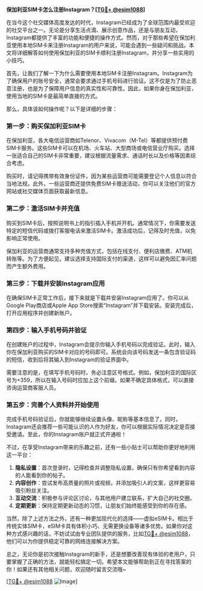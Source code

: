 **保加利亚SIM卡怎么注册Instagram？[[TG💪+ @esim1088](https://t.me/s/esim1088)]**

在当今这个社交媒体高度发达的时代，Instagram已经成为了全球范围内最受欢迎的社交平台之一。无论是分享生活点滴、展示创意作品，还是与朋友互动，Instagram都提供了丰富的功能和便捷的操作方式。然而，对于那些希望在保加利亚使用本地SIM卡来注册Instagram的用户来说，可能会遇到一些疑问和挑战。本文将详细解答如何使用保加利亚的SIM卡顺利注册Instagram，并分享一些实用的小技巧。

首先，让我们了解一下为什么需要使用本地SIM卡注册Instagram。Instagram为了确保用户的账号安全，通常会要求通过手机号码进行验证。这不仅是为了防止恶意注册，也是为了保障用户信息的真实性和可靠性。因此，如果你身在保加利亚，使用当地的SIM卡是最简单直接的方式。

那么，具体该如何操作呢？以下是详细的步骤：

### 第一步：购买保加利亚SIM卡

在保加利亚，各大电信运营商如Telenor、Vivacom（M-Tel）等都提供预付费SIM卡服务。这些SIM卡可以在机场、火车站、大型商场或电信营业厅购买。选择一张适合自己的SIM卡非常重要，建议根据流量需求、通话时长以及价格等因素综合考虑。

购买时，请记得携带有效身份证件，因为某些运营商可能需要登记个人信息以符合当地法规。此外，一些运营商还提供免费SIM卡赠送活动，你可以关注他们的官方网站或社交媒体页面获取最新信息。

### 第二步：激活SIM卡并充值

购买到SIM卡后，按照说明书上的指引插入手机并开机。通常情况下，你需要发送特定的短信代码或拨打客服电话来激活SIM卡。激活成功后，记得及时充值，以免影响正常使用。

保加利亚的运营商通常支持多种充值方式，包括在线支付、便利店缴费、ATM机转账等。为了方便起见，建议选择支持国际支付的渠道，这样可以避免因汇率问题而产生额外费用。

### 第三步：下载并安装Instagram应用

在确保SIM卡正常工作后，接下来就是下载并安装Instagram应用了。你可以从Google Play商店或Apple App Store搜索“Instagram”并下载安装。安装完成后，打开应用程序并创建新账户。

### 第四步：输入手机号码并验证

在创建账户的过程中，Instagram会提示你输入手机号码以完成验证。此时，输入你在保加利亚购买的SIM卡对应的号码即可。系统会向该号码发送一条包含验证码的短信，收到后将其输入到Instagram的验证界面中。

需要注意的是，在填写手机号码时，务必注意区号格式。例如，保加利亚的国际区号为+359，所以在输入号码时应加上这个前缀。如果不确定具体格式，可以直接咨询运营商客服人员。

### 第五步：完善个人资料并开始使用

完成手机号码验证后，你就能够继续设置头像、昵称等基本信息了。同时，Instagram还会推荐一些可能认识的人作为好友，你可以根据实际情况决定是否接受邀请。至此，你的Instagram账户就正式开通啦！

不过，在享受Instagram带来的乐趣之前，还有一些小贴士可以帮助你更好地利用这一平台：

1. **隐私设置**：首次登录时，记得检查并调整隐私设置，确保只有你希望看到内容的人能看到你的帖子。
2. **内容创作**：尝试发布高质量的照片或视频，并添加吸引人的文案，这样更容易吸引粉丝关注。
3. **互动交流**：积极参与评论区讨论，与其他用户建立联系，扩大自己的社交圈。
4. **定期更新**：保持定期更新动态的习惯，让朋友们始终能感受到你的存在感。

当然，除了上述方法之外，还有一种更加现代化的选择——虚拟eSIM卡。相比于传统实体SIM卡，eSIM卡具有体积小巧、无需更换设备等诸多优势。如果你对这种方式感兴趣的话，不妨试试由专业团队提供的服务，比如[TG💪+ @esim1088](https://t.me/s/esim1088)，他们可以为你提供稳定可靠的网络连接解决方案。

总之，无论你是初次接触Instagram的新手，还是想要改善现有体验的老用户，只要掌握了正确的方法，就能轻松搞定一切。希望本文能够帮助到正在寻找答案的你！如果还有其他相关问题，欢迎随时留言交流哦~

[[TG💪+ @esim1088](https://t.me/s/esim1088) ![Image](https://i.postimg.cc/4NQfJmqS/Snipaste-2025-05-13-00-14-12.png)]
